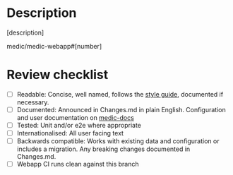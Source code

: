 # Description

[description]

medic/medic-webapp#[number]

# Review checklist

- [ ] Readable: Concise, well named, follows the [style guide](https://github.com/medic/medic-docs/blob/master/development/style-guide.md), documented if necessary.
- [ ] Documented: Announced in Changes.md in plain English. Configuration and user documentation on [medic-docs](https://github.com/medic/medic-docs/)
- [ ] Tested: Unit and/or e2e where appropriate
- [ ] Internationalised: All user facing text
- [ ] Backwards compatible: Works with existing data and configuration or includes a migration. Any breaking changes documented in Changes.md.
- [ ] Webapp CI runs clean against this branch 
